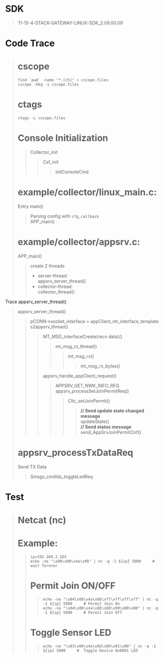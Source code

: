 
SDK
======

> TI-15-4-STACK-GATEWAY-LINUX-SDK_2.09.00.09


Code Trace
==========    

> 
> cscope    
> =======
> 
> ```
> find `pwd` -name "*.[ch]" > cscope.files
> cscope -bkq -i cscope.files
> ```
>  
> ctags
> =======
>
> ```
> ctags -L cscope.files
> ```
> 
> 
> 
> Console Initialization
> =====
> 
>> Collector_init    
>>> Csf_init    
>>>> initConsoleCmd    
>>>>> 
> 
> 
> example/collector/linux_main.c: 
> ======
> 
> Entry main()
> 
>> Parsing config with `cfg_callback`    
>> APP_main()
>> 
> 
> 
> example/collector/appsrv.c:  
> ======
> 
> APP_main()
> 
>>  create 2 threads
>>  - server-thread:     
       appsrv_server_thread()
>>  - collector-thread:   
       collector_thread()
>> 
> 

Trace appsrv_server_thread()    
> appsrv_server_thread()    
>> pCONN->socket_interface = appClient_mt_interface_template    
>> s2appsrv_thread()    
>>> MT_MSG_interfaceCreate(recv data)()
>>>> mt_msg_rx_thread()    
>>>>> mt_msg_rx()    
>>>>>> mt_msg_rx_bytes()    
>>>>>
>>>>
>>> appsrv_handle_appClient_request()   
>>>> APPSRV_GET_NWK_INFO_REQ    
>>>> appsrv_processSetJoinPermitReq()    
>>>>> Cllc_setJoinPermit()    
>>>>>> **// Send update state changed message**    
>>>>>> updateState()     
>>>>> **// Send status message**      
>>>>> send_AppSrvJoinPermitCnf()     
>>>>
>>>
>> 
> 
> appsrv_processTxDataReq    
> ======
> 
> Send TX Data    
>> Smsgs_cmdIds_toggleLedReq     
>> 
>

Test
======

> Netcat (nc)
> =====
> 
> Example:   
> =====
> 
>> ```
>> ip=192.168.2.165
>> echo -ne "\x00\x00\x4a\x0b" | nc -q -1 ${ip} 5000     # wait forever
>> ```
>>
>> Permit Join ON/OFF
>> =====
>>
>>> ```
>>> echo -ne "\x04\x00\x4a\x0b\xff\xff\xff\xff" | nc -q -1 ${ip} 5000     # Permit Join On
>>> echo -ne "\x04\x00\x4a\x0b\x00\x00\x00\x00" | nc -q -1 ${ip} 5000     # Permit Join Off
>>> ```
>>>
>>
>> Toggle Sensor LED
>> =====
>>
>>> ```
>>> echo -ne "\x03\x00\x4a\x0d\x06\x01\x00" | nc -q -1 ${ip} 5000     #  Toggle Device 0x0001 LED
>>> ```
>>
>>
